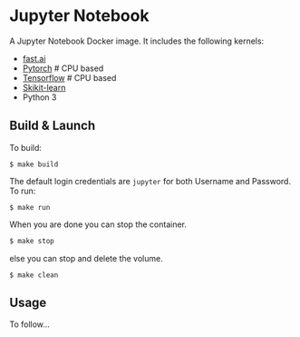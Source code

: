 # Jupyter Notebook

A Jupyter Notebook Docker image. It includes the following kernels:

- [fast.ai](https://www.fast.ai/)
- [Pytorch](https://pytorch.org) # CPU based
- [Tensorflow](https://www.tensorflow.org) # CPU based
- [Skikit-learn](http://scikit-learn.org/)
- Python 3

## Build & Launch

To build:

```
$ make build
```

The default login credentials are `jupyter` for both Username and Password.
To run:

```
$ make run
```

When you are done you can stop the container.
```bash
$ make stop
```
else you can stop and delete the volume.

```
$ make clean
```

## Usage

To follow...